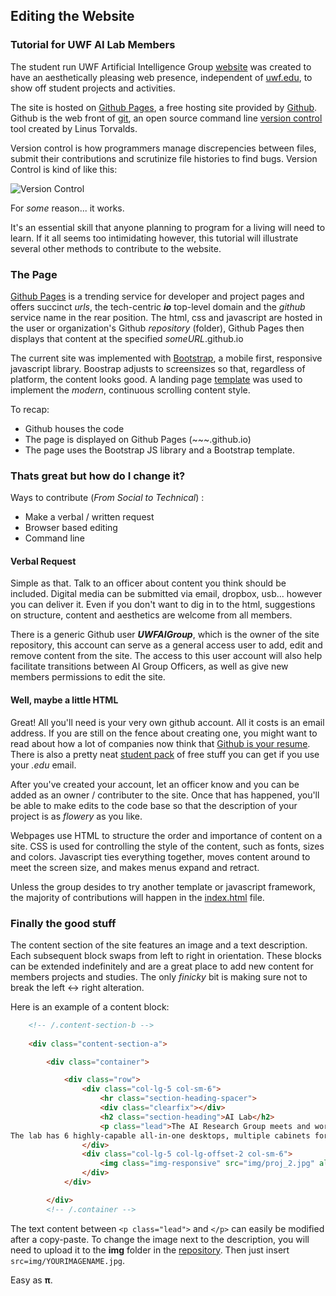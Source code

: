 ## Editing the Website
### Tutorial for UWF AI Lab Members

The student run UWF Artificial Intelligence Group [website](https://uwfai.github.io) was created to have an aesthetically pleasing web presence, independent of [uwf.edu](uwf.edu), to show off student projects and activities. 

The site is hosted on [Github Pages](https://pages.github.com/), a free hosting site provided by [Github](https://github.com/). Github is the web front of [git](http://git-scm.com/), an open source command line [version control](https://en.wikipedia.org/wiki/Revision_control) tool created by Linus Torvalds.

Version control is how programmers manage discrepencies between files, submit their contributions and scrutinize file histories to find bugs. Version Control is kind of like this:

![Version Control](http://teslamondo.files.wordpress.com/2014/05/http___makeagif-com__media_5-05-2014_8uphvq.gif?w=300)

For _some_ reason... it works.

It's an essential skill that anyone planning to program for a living will need to learn. If it all seems too intimidating however, this tutorial will illustrate several other methods to contribute to the website.

### The Page

[Github Pages](https://pages.github.com/) is a trending service for developer and project pages and offers succinct _urls_, the tech-centric **_io_** top-level domain and the _github_ service name in the rear position. The html, css and javascript are hosted in the user or organization's Github _repository_ (folder), Github Pages then displays that content at the specified _someURL_.github.io

The current site was implemented with [Bootstrap](http://getbootstrap.com/), a mobile first, responsive javascript library. Boostrap adjusts to screensizes so that, regardless of platform, the content looks good. A landing page [template](http://startbootstrap.com/) was used to implement the _modern_, continuous scrolling content style.

To recap: 

* Github houses the code
* The page is displayed on Github Pages (~~~.github.io)
* The page uses the Bootstrap JS library and a Bootstrap template.


### Thats great but how do I change it?

Ways to contribute (_From Social to Technical_) :

 * Make a verbal / written request
 * Browser based editing
 * Command line


#### Verbal Request

Simple as that. Talk to an officer about content you think should be included. Digital media can be submitted via email, dropbox, usb... however you can deliver it. Even if you don't want to dig in to the html, suggestions on structure, content and aesthetics are welcome from all members.

There is a generic Github user **_UWFAIGroup_**, which is the owner of the site repository, this account can serve as a general access user to add, edit and remove content from the site. The access to this user account will also help facilitate transitions between AI Group Officers, as well as give new members permissions to edit the site.

#### Well, maybe a little HTML

Great! All you'll need is your very own github account. All it costs is an email address. If you are still on the fence about creating one, you might want to read about how a lot of companies now think that [Github is your resume](http://anti-pattern.com/github-is-your-resume-now). There is also a pretty neat [student pack](https://education.github.com/pack) of free stuff you can get if you use your _.edu_ email. 

After you've created your account, let an officer know and you can be added as an owner / contributer to the site. Once that has happened, you'll be able to make edits to the code base so that the description of your project is as _flowery_ as you like. 

Webpages use HTML to structure the order and importance of content on a site. CSS is used for controlling the style of the content, such as fonts, sizes and colors. Javascript ties everything together, moves content around to meet the screen size, and makes menus expand and retract.

Unless the group desides to try another template or javascript framework, the majority of contributions will happen in the [index.html](https://github.com/UWFAI/UWFAI.github.io/blob/master/index.html) file.


### Finally the good stuff

The content section of the site features an image and a text description. Each subsequent block swaps from left to right in orientation. These blocks can be extended indefinitely and are a great place to add new content for members projects and studies. The only _finicky_ bit is making sure not to break the left <-> right alteration.

Here is an example of a content block:

```html
    <!-- /.content-section-b -->
    
    <div class="content-section-a">

        <div class="container">

            <div class="row">
                <div class="col-lg-5 col-sm-6">
                    <hr class="section-heading-spacer">
                    <div class="clearfix"></div>
                    <h2 class="section-heading">AI Lab</h2>
                    <p class="lead">The AI Research Group meets and works in the AI & Project Lab in the SSE building 4, room 148.<br>
The lab has 6 highly-capable all-in-one desktops, multiple cabinets for storage, a large overhead monitor for presentations, and several workbenches.  The lab is also furnished with two iRobot Create robots, a LEGO Mindstorms kit, and a number of IntelliBrain-Bot Deluxe robots. </p>
                </div>
                <div class="col-lg-5 col-lg-offset-2 col-sm-6">
                    <img class="img-responsive" src="img/proj_2.jpg" alt="">
                </div>
            </div>

        </div>
        <!-- /.container -->

```

The text content between ```<p class="lead">```  and  ```</p>``` can easily be modified after a copy-paste. To change the image next to the description, you will need to upload it to the **img** folder in the [repository](https://github.com/UWFAI/UWFAI.github.io). Then just insert ```src=img/YOURIMAGENAME.jpg```.  

Easy as **π**.
